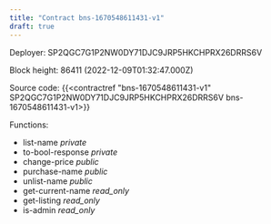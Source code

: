 ```yaml
---
title: "Contract bns-1670548611431-v1"
draft: true
---
```

Deployer: SP2QGC7G1P2NW0DY71DJC9JRP5HKCHPRX26DRRS6V


 



Block height: 86411 (2022-12-09T01:32:47.000Z)

Source code: {{<contractref "bns-1670548611431-v1" SP2QGC7G1P2NW0DY71DJC9JRP5HKCHPRX26DRRS6V bns-1670548611431-v1>}}

Functions:

* list-name _private_
* to-bool-response _private_
* change-price _public_
* purchase-name _public_
* unlist-name _public_
* get-current-name _read_only_
* get-listing _read_only_
* is-admin _read_only_
